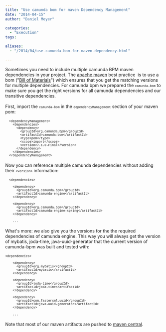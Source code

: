 ```yaml
---
title: "Use camunda bom for maven Dependency Management"
date: "2014-04-15"
author: "Daniel Meyer"

categories:
  - "Execution"
tags: 

aliases:
  - "/2014/04/use-camunda-bom-for-maven-dependency.html"

---
```


<div>
Sometimes you need to include multiple camunda BPM maven dependencies in your project. The <a href="http://maven.apache.org/">apache maven</a> best practice &nbsp;is to use a bom ("<a href="http://maven.apache.org/guides/introduction/introduction-to-dependency-mechanism.html">Bill of Materials</a>") which ensures that you get the matching versions for multiple dependencies. For camunda bpm we prepared the <span style="font-family: Courier New, Courier, monospace; font-size: x-small;">camunda-bom</span> to make sure you get the right versions for all camunda dependencies and our transitive dependencies.<br />
<br />
First, import the <span style="font-family: Courier New, Courier, monospace; font-size: x-small;">camunda-bom</span> in the <span style="font-family: Courier New, Courier, monospace; font-size: x-small;">dependencyManagement</span> section of your maven pom:<br />
<br />
<span style="font-family: Courier New, Courier, monospace; font-size: x-small;">&nbsp; &lt;dependencyManagement&gt;</span><br />
<span style="font-family: Courier New, Courier, monospace; font-size: x-small;">&nbsp; &nbsp; &lt;dependencies&gt;</span><br />
<span style="font-family: Courier New, Courier, monospace; font-size: x-small;">&nbsp; &nbsp; &nbsp; &lt;dependency&gt;</span><br />
<span style="font-family: Courier New, Courier, monospace; font-size: x-small;">&nbsp; &nbsp; &nbsp; &nbsp; &lt;groupId&gt;org.camunda.bpm&lt;/groupId&gt;</span><br />
<span style="font-family: Courier New, Courier, monospace; font-size: x-small;">&nbsp; &nbsp; &nbsp; &nbsp; &lt;artifactId&gt;camunda-bom&lt;/artifactId&gt;</span><br />
<span style="font-family: Courier New, Courier, monospace; font-size: x-small;">&nbsp; &nbsp; &nbsp; &nbsp; &lt;type&gt;pom&lt;/type&gt;</span><br />
<span style="font-family: Courier New, Courier, monospace; font-size: x-small;">&nbsp; &nbsp; &nbsp; &nbsp; &lt;scope&gt;import&lt;/scope&gt;</span><br />
<span style="font-family: Courier New, Courier, monospace; font-size: x-small;">&nbsp; &nbsp; &nbsp; &nbsp; &lt;version&gt;7.1.0-Final&lt;/version&gt;</span><br />
<span style="font-family: Courier New, Courier, monospace; font-size: x-small;">&nbsp; &nbsp; &nbsp; &lt;/dependency&gt;</span><br />
<span style="font-family: Courier New, Courier, monospace; font-size: x-small;">&nbsp; &nbsp; &lt;/dependencies&gt;</span><br />
<span style="font-family: Courier New, Courier, monospace; font-size: x-small;">&nbsp; &lt;/dependencyManagement&gt;</span><br />
<br />
Now you can reference multiple camunda dependencies without adding their <span style="font-family: Courier New, Courier, monospace; font-size: x-small;">&lt;version&gt;</span>&nbsp;information:<br />
<br />
<span style="font-family: Courier New, Courier, monospace; font-size: x-small;">&nbsp; &lt;dependencies&gt;</span><br />
<span style="font-family: Courier New, Courier, monospace; font-size: x-small;">&nbsp;&nbsp;</span><br />
<span style="font-family: Courier New, Courier, monospace; font-size: x-small;">&nbsp; &nbsp; &lt;dependency&gt;</span><br />
<span style="font-family: Courier New, Courier, monospace; font-size: x-small;">&nbsp; &nbsp; &nbsp; &lt;groupId&gt;org.camunda.bpm&lt;/groupId&gt;</span><br />
<span style="font-family: Courier New, Courier, monospace; font-size: x-small;">&nbsp; &nbsp; &nbsp; &lt;artifactId&gt;camunda-engine&lt;/artifactId&gt;</span><br />
<span style="font-family: Courier New, Courier, monospace; font-size: x-small;">&nbsp; &nbsp; &lt;/dependency&gt;</span><br />
<span style="font-family: Courier New, Courier, monospace; font-size: x-small;"><br /></span>
<span style="font-family: Courier New, Courier, monospace; font-size: x-small;">&nbsp; &nbsp; &lt;dependency&gt;</span><br />
<span style="font-family: Courier New, Courier, monospace; font-size: x-small;">&nbsp; &nbsp; &nbsp; &lt;groupId&gt;org.camunda.bpm&lt;/groupId&gt;</span><br />
<span style="font-family: Courier New, Courier, monospace; font-size: x-small;">&nbsp; &nbsp; &nbsp; &lt;artifactId&gt;camunda-engine-spring&lt;/artifactId&gt;</span><br />
<span style="font-family: Courier New, Courier, monospace; font-size: x-small;">&nbsp; &nbsp; &lt;/dependency&gt;</span><br />
<span style="font-family: Courier New, Courier, monospace; font-size: x-small;">&nbsp; &nbsp;&nbsp;</span><br />
<span style="font-family: Courier New, Courier, monospace; font-size: x-small;">&nbsp; &nbsp; ...</span><br />
<br />
What's more: we also give you the versions for the the required dependencies of camunda engine. This way you will always get the version of mybatis, joda-time, java-uuid-generator that the current version of camunda-bpm was built and tested with:<br />
<br />
<span style="font-family: Courier New, Courier, monospace; font-size: x-small;">&lt;dependencies&gt;</span><br />
<span style="font-family: Courier New, Courier, monospace; font-size: x-small;"><br /></span>
<span style="font-family: Courier New, Courier, monospace; font-size: x-small;">&nbsp; &nbsp; &lt;dependency&gt;</span><br />
<span style="font-family: Courier New, Courier, monospace; font-size: x-small;">&nbsp; &nbsp; &nbsp; &lt;groupId&gt;org.mybatis&lt;/groupId&gt;</span><br />
<span style="font-family: Courier New, Courier, monospace; font-size: x-small;">&nbsp; &nbsp; &nbsp; &lt;artifactId&gt;mybatis&lt;/artifactId&gt;</span><br />
<span style="font-family: Courier New, Courier, monospace; font-size: x-small;">&nbsp; &nbsp; &lt;/dependency&gt;</span><br />
<span style="font-family: Courier New, Courier, monospace; font-size: x-small;"><br /></span>
<span style="font-family: Courier New, Courier, monospace; font-size: x-small;">&nbsp; &nbsp; &lt;dependency&gt;</span><br />
<span style="font-family: Courier New, Courier, monospace; font-size: x-small;">&nbsp; &nbsp; &nbsp; &lt;groupId&gt;joda-time&lt;/groupId&gt;</span><br />
<span style="font-family: Courier New, Courier, monospace; font-size: x-small;">&nbsp; &nbsp; &nbsp; &lt;artifactId&gt;joda-time&lt;/artifactId&gt;</span><br />
<span style="font-family: Courier New, Courier, monospace; font-size: x-small;">&nbsp; &nbsp; &lt;/dependency&gt;</span><br />
<span style="font-family: Courier New, Courier, monospace; font-size: x-small;"><br /></span>
<span style="font-family: Courier New, Courier, monospace; font-size: x-small;">&nbsp; &nbsp; &lt;dependency&gt;</span><br />
<span style="font-family: Courier New, Courier, monospace; font-size: x-small;">&nbsp; &nbsp; &nbsp; &lt;groupId&gt;com.fasterxml.uuid&lt;/groupId&gt;</span><br />
<span style="font-family: Courier New, Courier, monospace; font-size: x-small;">&nbsp; &nbsp; &nbsp; &lt;artifactId&gt;java-uuid-generator&lt;/artifactId&gt;</span><br />
<span style="font-family: Courier New, Courier, monospace; font-size: x-small;">&nbsp; &nbsp; &lt;/dependency&gt;</span><br />
<span style="font-family: Courier New, Courier, monospace; font-size: x-small;">&nbsp; &nbsp;&nbsp;</span><br />
<span style="font-family: Courier New, Courier, monospace; font-size: x-small;">&nbsp; &nbsp; ...</span><br />
<br />
Note that most of our maven artifacts are pushed to <a href="http://search.maven.org/#browse%7C-713420858">maven central</a>.<br />
<br />
</div>